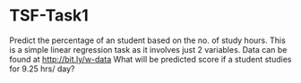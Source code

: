 # TSF-Task1
Predict the percentage of an student based on the no. of study hours. 
This is a simple linear regression task as it involves just 2 variables.
Data can be found at http://bit.ly/w-data
What will be predicted score if a student studies for 9.25 hrs/ day? 
